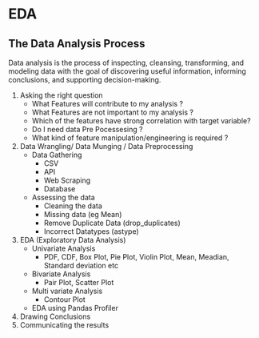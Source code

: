 # EDA

## The Data Analysis Process
Data analysis is the process of inspecting, cleansing, transforming, and modeling data with the goal of discovering useful information, informing conclusions, and supporting decision-making.
1) Asking the right question
   - What Features will contribute to my analysis ?
   - What Features are not important to my analysis ?
   - Which of the features have strong correlation with target variable?
   - Do I need data Pre Pocessesing ?
   - What kind of feature manipulation/engineering is required ?
3) Data Wrangling/ Data Munging / Data Preprocessing
   - Data Gathering
     - CSV
     - API
     - Web Scraping
     - Database
   - Assessing the data
     - Cleaning the data
     - Missing data (eg Mean)
     - Remove Duplicate Data (drop_duplicates)
     - Incorrect Datatypes (astype)
5) EDA (Exploratory Data Analysis)
   - Univariate Analysis
     - PDF, CDF, Box Plot, Pie Plot, Violin Plot, Mean, Meadian, Standard deviation etc
   - Bivariate Analysis
     - Pair Plot, Scatter Plot
   - Multi variate Analysis
     - Contour Plot
   - EDA using Pandas Profiler 
7) Drawing Conclusions
8) Communicating the results
   
